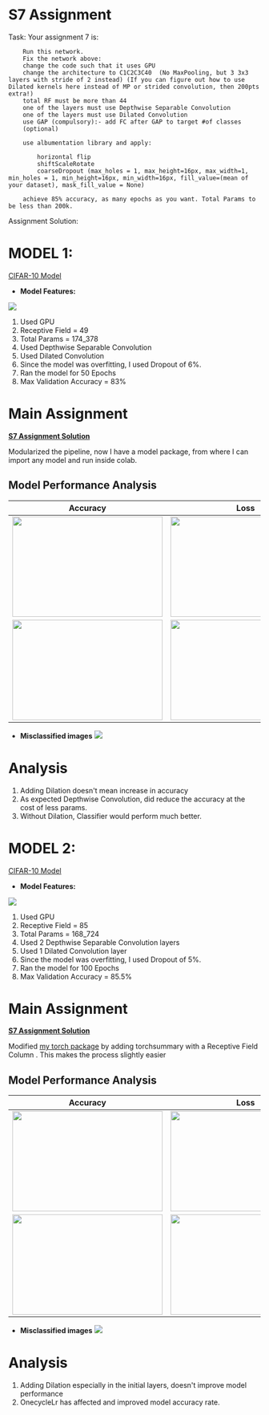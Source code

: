 # S7 Assignment

Task: Your assignment 7 is:

        Run this network.
        Fix the network above:
        change the code such that it uses GPU
        change the architecture to C1C2C3C40  (No MaxPooling, but 3 3x3 layers with stride of 2 instead) (If you can figure out how to use Dilated kernels here instead of MP or strided convolution, then 200pts extra!)
        total RF must be more than 44
        one of the layers must use Depthwise Separable Convolution
        one of the layers must use Dilated Convolution
        use GAP (compulsory):- add FC after GAP to target #of classes 
        (optional)

        use albumentation library and apply:
        
            horizontal flip
            shiftScaleRotate
            coarseDropout (max_holes = 1, max_height=16px, max_width=1, min_holes = 1, min_height=16px, min_width=16px, fill_value=(mean of your dataset), mask_fill_value = None)

        achieve 85% accuracy, as many epochs as you want. Total Params to be less than 200k. 
        
Assignment Solution: 

# MODEL 1:

[CIFAR-10 Model](https://github.com/Gilf641/EVA-6/blob/main/Assignments/S7/S7_Assignment.ipynb)
        
        
* **Model Features:**

![](assets/modelsummary.png)

1. Used GPU
2. Receptive Field = 49
3. Total Params = 174_378
3. Used Depthwise Separable Convolution
4. Used Dilated Convolution
5. Since the model was overfitting, I used Dropout of 6%.
6. Ran the model for 50 Epochs
7. Max Validation Accuracy = 83%

# Main Assignment


**[S7 Assignment Solution](Assignments/S7/S7_Assignment.ipynb)**

Modularized the pipeline, now I have a model package, from where I can import any model and run inside colab. 


## Model Performance Analysis



|Accuracy| Loss|
|-------------------------|-------------------------|
|<img width ="300" src="assets/trainacc.png" height="200">|<img width = "300" src="assets/trainloss.png" height="200">|
|<img width ="300" src="assets/testacc.png" height="200">|<img width = "300" src="assets/testloss.png" height="200">|



* **Misclassified images**
![](assets/misc_.png)





# Analysis

1. Adding Dilation doesn't mean increase in accuracy
2. As expected Depthwise Convolution, did reduce the accuracy at the cost of less params.
3. Without Dilation, Classifier would perform much better. 


# MODEL 2:

[CIFAR-10 Model](https://github.com/Gilf641/EVA-6/blob/master/Assignments/S7/S7_Assignment(168k_RF85).ipynb)
        
        
* **Model Features:**

![](assets/net2/updated_summary.png)

1. Used GPU
2. Receptive Field = 85
3. Total Params = 168_724
3. Used 2 Depthwise Separable Convolution layers
4. Used 1 Dilated Convolution layer
5. Since the model was overfitting, I used Dropout of 5%.
6. Ran the model for 100 Epochs
7. Max Validation Accuracy = 85.5%

# Main Assignment


**[S7 Assignment Solution](https://github.com/Gilf641/EVA-6/blob/master/Assignments/S7/S7_Assignment(168k_RF85).ipynb)**

Modified [my torch package](https://github.com/Gilf641/EVA-6/tree/master/torchkit) by adding torchsummary with a Receptive Field Column . This makes the process slightly easier


## Model Performance Analysis



|Accuracy| Loss|
|-------------------------|-------------------------|
|<img width ="300" src="assets/net2/trainacc.png" height="200">|<img width = "300" src="assets/net2/trainloss.png" height="200">|
|<img width ="300" src="assets/net2/testacc.png" height="200">|<img width = "300" src="assets/net2/testloss.png" height="200">|



* **Misclassified images**
![](assets/net2/misc_.png)





# Analysis

1. Adding Dilation especially in the initial layers, doesn't improve model performance
2. OnecycleLr has affected and improved model accuracy rate.

